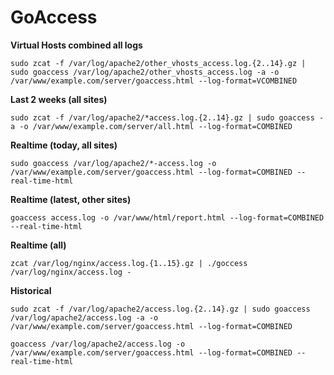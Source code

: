 # GoAccess

**Virtual Hosts combined all logs**

`sudo zcat -f /var/log/apache2/other_vhosts_access.log.{2..14}.gz | sudo goaccess /var/log/apache2/other_vhosts_access.log -a -o /var/www/example.com/server/goaccess.html --log-format=VCOMBINED`

**Last 2 weeks (all sites)**

`sudo zcat -f /var/log/apache2/*access.log.{2..14}.gz | sudo goaccess -a -o /var/www/example.com/server/all.html --log-format=COMBINED`

**Realtime (today, all sites)**

`sudo goaccess /var/log/apache2/*-access.log -o /var/www/example.com/server/goaccess.html --log-format=COMBINED --real-time-html`

**Realtime (latest, other sites)**

`goaccess access.log -o /var/www/html/report.html --log-format=COMBINED --real-time-html`

**Realtime (all)**

`zcat /var/log/nginx/access.log.{1..15}.gz | ./goccess /var/log/nginx/access.log -`

**Historical**

`sudo zcat -f /var/log/apache2/access.log.{2..14}.gz | sudo goaccess /var/log/apache2/access.log -a -o /var/www/example.com/server/goaccess.html --log-format=COMBINED`

`goaccess /var/log/apache2/access.log -o /var/www/example.com/server/goaccess.html --log-format=COMBINED --real-time-html`



